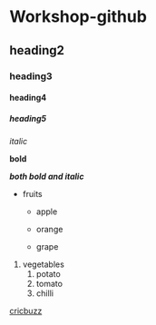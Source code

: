 # Workshop-github
## heading2
### heading3
#### heading4
##### heading5
*italic* 

**bold** 

***both bold and italic***

* fruits

  * apple
  
  * orange
  
  * grape
1. vegetables
   1. potato
   2. tomato
   3. chilli
  
[cricbuzz](https://www.cricbuzz.com/)
